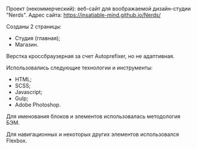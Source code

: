 Проект (некоммерческий): веб-сайт для воображаемой дизайн-студии "Nerds". Адрес сайта: https://insatiable-mind.github.io/Nerds/

Созданы 2 страницы:
- Студия (главная);
- Магазин.

Верстка кроссбраузерная за счет Autoprefixer, но не адаптивная.

Использовались следующие технологии и инструменты:
- HTML;
- SCSS;
- Javascript;
- Gulp;
- Adobe Photoshop.

Для именования блоков и элементов использовалась методология БЭМ.

Для навигационных и некоторых других элементов использовался Flexbox.
